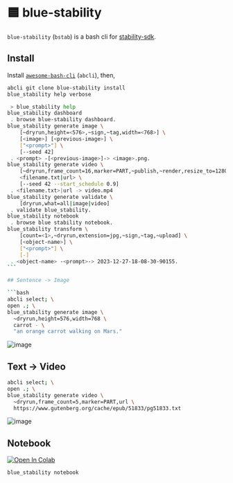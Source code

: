 # 🟦 blue-stability

`blue-stability` (`bstab`) is a bash cli for [stability-sdk](https://github.com/Stability-AI/stability-sdk).

## Install

Install [`awesome-bash-cli`](https://github.com/kamangir/awesome-bash-cli) (`abcli`), then,

```bash
abcli git clone blue-stability install
blue_stability help verbose
```

````bash
 > blue_stability help
blue_stability dashboard
 . browse blue-stability dashboard.
blue_stability generate image \
	[~dryrun,height=<576>,~sign,~tag,width=<768>] \
	[<image>] [<previous-image>] \
	["<prompt>"] \
	[--seed 42]
 . <prompt> -[<previous-image>]-> <image>.png.
blue_stability generate video \
	[~dryrun,frame_count=16,marker=PART,~publish,~render,resize_to=1280x1024,~sign,slice_by=words|sentences,~upload,url] \
	<filename.txt|url> \
	[--seed 42 --start_schedule 0.9]
 . <filename.txt>|url -> video.mp4
blue_stability generate validate \
	[dryrun,what=all|image|video]
 . validate blue_stability.
blue_stability notebook
 . browse blue stability notebook.
blue_stability transform \
	[count=<1>,~dryrun,extension=jpg,~sign,~tag,~upload] \
	[<object-name>] \
	["<prompt>"] \
	[-]
 . <object-name> -<prompt>-> 2023-12-27-18-08-30-90155.
```

## Sentence -> Image

```bash
abcli select; \
open .; \
blue_stability generate image \
  ~dryrun,height=576,width=768 \
  carrot - \
  "an orange carrot walking on Mars."
````

![image](./assets/carrot.png)

## Text -> Video

```bash
abcli select; \
open .; \
blue_stability generate video \
  ~dryrun,frame_count=5,marker=PART,url \
  https://www.gutenberg.org/cache/epub/51833/pg51833.txt
```

![image](./assets/minds.gif)

## Notebook

[![Open In Colab](https://colab.research.google.com/assets/colab-badge.svg)](https://colab.research.google.com/github/kamangir/blue-stability/blob/main/nbs/demo_colab.ipynb)

```bash
blue_stability notebook
```
